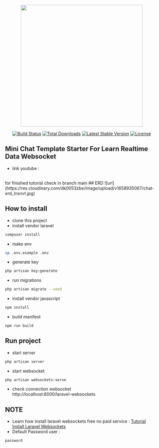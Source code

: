 <p align="center"><a href="https://laravel.com" target="_blank"><img src="https://raw.githubusercontent.com/laravel/art/master/logo-lockup/5%20SVG/2%20CMYK/1%20Full%20Color/laravel-logolockup-cmyk-red.svg" width="400"></a></p>

<p align="center">
<a href="https://travis-ci.org/laravel/framework"><img src="https://travis-ci.org/laravel/framework.svg" alt="Build Status"></a>
<a href="https://packagist.org/packages/laravel/framework"><img src="https://img.shields.io/packagist/dt/laravel/framework" alt="Total Downloads"></a>
<a href="https://packagist.org/packages/laravel/framework"><img src="https://img.shields.io/packagist/v/laravel/framework" alt="Latest Stable Version"></a>
<a href="https://packagist.org/packages/laravel/framework"><img src="https://img.shields.io/packagist/l/laravel/framework" alt="License"></a>
</p>

## Mini Chat Template Starter For Learn Realtime Data Websocket
- link youtube :
<br>
for finished tutorial check in branch main
## ERD
![url](https://res.cloudinary.com/dk0053zbe/image/upload/v1658935067/chat-erd_lnsnvt.jpg)

## How to install
- clone this project
- install vendor laravel
```bash
composer install
```
- make env
```bash
cp .env.example .env
```
- generate key
```bash
php artisan key:generate
```
- run migrations
```bash
php artisan migrate --seed
```
- install vendor javascript
```bash
npm install
```
- build manifest
```bash
npm run build
```
## Run project
- start server
```bash
php artisan server
```
- start websocket
```bash
php artisan websockets:serve
```
- check connection websocket <br>
http://localhost:8000/laravel-websockets
## NOTE
- Learn how install laravel websockets free no paid service : 
[Tutorial Install Laravel Websockets](https://www.youtube.com/watch?v=w8rj1C0fLgw)
- Default Password user : <br>
```php
password
```
